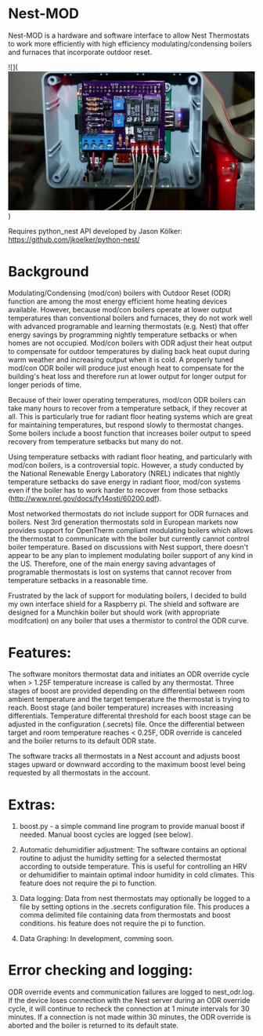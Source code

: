 # Nest-MOD
Nest-MOD is a hardware and software interface to allow Nest Thermostats to work more efficiently with high efficiency
modulating/condensing boilers and furnaces that incorporate outdoor reset.

![](![hardware image](https://raw.githubusercontent.com/blbrock/Nest-MOD/master/images/open_close.png))

Requires python_nest API developed by Jason Kölker:
https://github.com/jkoelker/python-nest/

# Background
Modulating/Condensing (mod/con) boilers with Outdoor Reset (ODR) function are among the most energy 
efficient home heating devices available. However, because mod/con boilers operate at lower output 
temperatures than conventional boilers and furnaces, they do not work well with advanced programable 
and learning thermostats (e.g. Nest) that offer energy savings by programming nightly temperature 
setbacks or when homes are not occupied. Mod/con boilers with ODR adjust their heat output to compensate 
for outdoor temperatures by dialing back heat ouput during warm weather and increasing output when it is 
cold. A properly tuned mod/con ODR boiler will produce just enough heat to compensate for the building's 
heat loss and therefore run at lower output for longer output for longer periods of time.

Because of their lower operating temperatures, mod/con ODR boilers can take many hours to recover from a 
temperature setback, if they recover at all. This is particularly true for radiant floor heating systems 
which are great for maintaining temperatures, but respond slowly to thermostat changes. 
Some boilers include a boost function that increases boiler output to speed recovery from temperature 
setbacks but many do not. 

Using temperature setbacks with radiant floor heating, and particularly with mod/con boilers, is a 
controversial topic. However, a study conducted by the National Renewable Energy Laboratory (NREL) 
indicates that nightly temperature setbacks do save energy in radiant floor, mod/con systems even if the 
boiler has to work harder to recover from those setbacks (http://www.nrel.gov/docs/fy14osti/60200.pdf).

Most networked thermostats do not include support for ODR furnaces and boilers. Nest 3rd 
generation thermostats sold in European markets now provides support for OpenTherm compliant modulating 
boilers which allows the thermostat to communicate with the boiler but currently cannot control boiler 
temperature. Based on discussions with Nest support, there doesn't appear to be any plan to implement 
modulating boiler support of any kind in the US. Therefore, one of the main energy saving advantages of 
programable thermostats is lost on systems that cannot recover from temperature setbacks in a reasonable 
time.

Frustrated by the lack of support for modulating boilers, I decided to build my own interface shield for 
a Raspberry pi. The shield and software are designed for a Munchkin boiler but should work (with appropriate 
modifcation) on any boiler that uses a thermistor to control the ODR curve. 

# Features: 

The software monitors thermostat data and initiates an ODR override cycle when > 1.25F temperature increase 
is called by any thermostat. Three stages of boost are provided depending on the differential between room 
ambient temperature and the target temperature the thermostat is trying to reach. Boost stage (and boiler 
temperature) increases with increasing differentials. Temperature differental threshold for each boost stage 
can be adjusted in the configuration (.secrets) file. Once the differential between target and room temperature 
reaches < 0.25F, ODR override is canceled and the boiler returns to its default ODR state.

The software tracks all thermostats in a Nest account and adjusts boost stages upward or downward according to 
the maximum boost level being requested by all thermostats in the account.

# Extras:

1. boost.py - a simple command line program to provide manual boost if needed. Manual boost cycles are logged (see below).

2. Automatic dehumidifier adjustment:
The software contains an optional routine to adjust the humidity setting for a selected thermostat according 
to outside temperature. This is useful for controlling an HRV or dehumidifier to maintain optimal indoor
humidity in cold climates. This feature does not require the pi to function.

3. Data logging:
Data from nest thermostats may optionally be logged to a file by setting options in the .secrets configuration file. 
This produces a comma delimited file containing data from thermostats and boost conditions. his feature does not require the pi to function.

4. Data Graphing:
In development, comming soon.

# Error checking and logging: 

ODR override events and communication failures are logged to nest_odr.log. If the device loses connection with
the Nest server during an ODR override cycle, it will continue to recheck the connection at 1 minute intervals 
for 30 minutes. If a connection is not made within 30 minutes, the ODR override is aborted and the boiler is 
returned to its default state.


 
 
